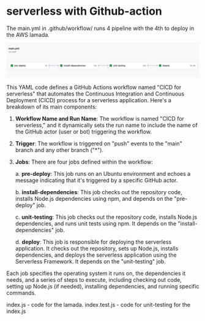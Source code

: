 # serverless with Github-action

The main.yml in .github/workflow/ runs 4 pipeline with the 4th to deploy in the AWS lamada. 

![alt text](https://github.com/ioctlsg/6m-cloud-3.12-continuous-deployment-serverless/blob/main/Screenshot%202023-09-02%20at%205.25.11%20PM.png)

This YAML code defines a GitHub Actions workflow named "CICD for serverless" that automates the Continuous Integration and Continuous Deployment (CICD) process for a serverless application. Here's a breakdown of its main components:

1. **Workflow Name and Run Name**: The workflow is named "CICD for serverless," and it dynamically sets the run name to include the name of the GitHub actor (user or bot) triggering the workflow.

2. **Trigger**: The workflow is triggered on "push" events to the "main" branch and any other branch ("*").

3. **Jobs**: There are four jobs defined within the workflow:

   a. **pre-deploy**: This job runs on an Ubuntu environment and echoes a message indicating that it's triggered by a specific GitHub actor.

   b. **install-dependencies**: This job checks out the repository code, installs Node.js dependencies using npm, and depends on the "pre-deploy" job.

   c. **unit-testing**: This job checks out the repository code, installs Node.js dependencies, and runs unit tests using npm. It depends on the "install-dependencies" job.

   d. **deploy**: This job is responsible for deploying the serverless application. It checks out the repository, sets up Node.js, installs dependencies, and deploys the serverless application using the Serverless Framework. It depends on the "unit-testing" job.

Each job specifies the operating system it runs on, the dependencies it needs, and a series of steps to execute, including checking out code, setting up Node.js (if needed), installing dependencies, and running specific commands.

index.js - code for the lamada. 
index.test.js - code for unit-testing for the index.js





